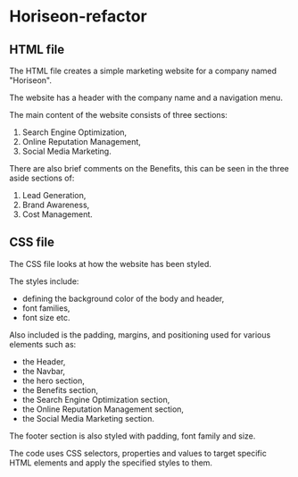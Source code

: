 
# Horiseon-refactor

## HTML file

The HTML file creates a simple marketing website for a company named "Horiseon". 

The website has a header with the company name and a navigation menu. 

The main content of the website consists of three sections: 
1. Search Engine Optimization, 
2. Online Reputation Management, 
3. Social Media Marketing. 

There are also brief comments on the Benefits, this can be seen in the three aside sections of: 
1. Lead Generation, 
2. Brand Awareness,  
3. Cost Management.

## CSS file

The CSS file looks at how the website has been styled. 

The styles include:
 - defining the background color of the body and header, 
 - font families,
 - font size etc.
 
 Also included is the padding, margins, and positioning used for various elements such as:
 - the Header,
 - the Navbar, 
 - the hero section, 
 - the Benefits section,
 - the Search Engine Optimization section, 
 - the Online Reputation Management section,
 - the Social Media Marketing section. 

The footer section is also styled with padding, font family and size. 

The code uses CSS selectors, properties and values to target specific HTML elements and apply the specified styles to them.